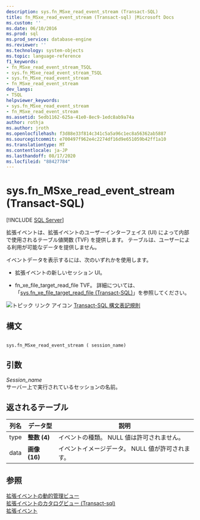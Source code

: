 ```yaml
---
description: sys.fn_MSxe_read_event_stream (Transact-SQL)
title: fn_MSxe_read_event_stream (Transact-sql) |Microsoft Docs
ms.custom: ''
ms.date: 06/10/2016
ms.prod: sql
ms.prod_service: database-engine
ms.reviewer: ''
ms.technology: system-objects
ms.topic: language-reference
f1_keywords:
- fn_MSxe_read_event_stream_TSQL
- sys.fn_MSxe_read_event_stream_TSQL
- sys.fn_MSxe_read_event_stream
- fn_MSxe_read_event_stream
dev_langs:
- TSQL
helpviewer_keywords:
- sys.fn_MSxe_read_event_stream
- fn_MSxe_read_event_stream
ms.assetid: 5edb1162-625a-41e0-8ec9-1edc8ab9a74a
author: rothja
ms.author: jroth
ms.openlocfilehash: f3d88e33f814c341c5a5a96c1ec8a56362ab5887
ms.sourcegitcommit: e700497f962e4c2274df16d9e651059b42ff1a10
ms.translationtype: MT
ms.contentlocale: ja-JP
ms.lasthandoff: 08/17/2020
ms.locfileid: "88427784"
---
```

# <a name="sysfn_msxe_read_event_stream-transact-sql"></a>sys.fn_MSxe_read_event_stream (Transact-SQL)
[!INCLUDE [SQL Server](../../includes/applies-to-version/sqlserver.md)]

  拡張イベントは、拡張イベントのユーザーインターフェイス (UI) によって内部で使用されるテーブル値関数 (TVF) を提供します。 テーブルは、ユーザーによる利用が可能なデータを提供しません。  
  
 イベントデータを表示するには、次のいずれかを使用します。  
  
-   拡張イベントの新しいセッション UI。  
  
-   fn_xe_file_target_read_file TVF。 詳細については、「[sys.fn_xe_file_target_read_file &#40;Transact-SQL&#41;](../../relational-databases/system-functions/sys-fn-xe-file-target-read-file-transact-sql.md)」を参照してください。  
  
  
 ![トピック リンク アイコン](../../database-engine/configure-windows/media/topic-link.gif "トピック リンク アイコン") [Transact-SQL 構文表記規則](../../t-sql/language-elements/transact-sql-syntax-conventions-transact-sql.md)  
  
## <a name="syntax"></a>構文  
  
```  
  
sys.fn_MSxe_read_event_stream ( session_name)  
```  
  
## <a name="arguments"></a>引数  
 *Session_name*  
 サーバー上で実行されているセッションの名前。  
  
## <a name="table-returned"></a>返されるテーブル  
  
|列名|データ型|説明|  
|-----------------|---------------|-----------------|  
|type|**整数 (4)**|イベントの種類。 NULL 値は許可されません。|  
|data|**画像 (16)**|イベントイメージデータ。 NULL 値が許可されます。|  
  
## <a name="see-also"></a>参照  
 [拡張イベントの動的管理ビュー](../../relational-databases/system-dynamic-management-views/extended-events-dynamic-management-views.md)   
 [拡張イベントのカタログビュー &#40;Transact-sql&#41;](../../relational-databases/system-catalog-views/extended-events-catalog-views-transact-sql.md)   
 [拡張イベント](../../relational-databases/extended-events/extended-events.md)  
  
  
